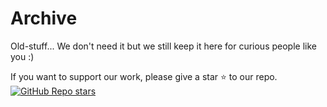# Archive

Old-stuff... We don't need it but we still keep it here for curious people like you :)

If you want to support our work, please give a star ⭐ to our repo. [![GitHub Repo stars](https://img.shields.io/github/stars/Ivy-Apps/ivy-wallet?style=social)](https://github.com/Ivy-Apps/ivy-wallet/stargazers)